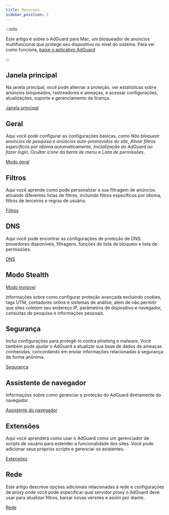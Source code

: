 ```yaml
---
title: Recursos
sidebar_position: 1
---
```


:::info

Este artigo é sobre o AdGuard para Mac, um bloqueador de anúncios multifuncional que protege seu dispositivo no nível do sistema. Para ver como funciona, [baixe o aplicativo AdGuard](https://agrd.io/download-kb-adblock)

:::

## Janela principal

Na janela principal, você pode alternar a proteção, ver estatísticas sobre anúncios bloqueados, rastreadores e ameaças, e acessar configurações, atualizações, suporte e gerenciamento de licença.

[Janela principal](/adguard-for-mac/features/main.md)

## Geral

Aqui você pode configurar as configurações básicas, como _Não bloquear anúncios de pesquisa e anúncios auto-promovidos do site_, _Ativar filtros específicos por idioma automaticamente_, _Inicialização do AdGuard ao fazer login_, _Ocultar ícone da barra de menu_ e _Lista de permissões_.

[Modo geral](/adguard-for-mac/features/general.md)

## Filtros

Aqui você aprende como pode personalizar a sua filtragem de anúncios ativando diferentes listas de filtros, incluindo filtros específicos por idioma, filtros de terceiros e regras de usuário.

[Filtros](/adguard-for-mac/features/filters.md)

## DNS

Aqui você pode encontrar as configurações de proteção de DNS: provedores disponíveis, filtragens, funções de lista de bloqueio e lista de permissões.

[DNS](/adguard-for-mac/features/dns.md)

## Modo Stealth

[Modo invisível](/adguard-for-mac/features/stealth.md)

Informações sobre como configurar proteção avançada excluindo cookies, tags UTM, contadores online e sistemas de análise, além de não permitir que sites coletem seu endereço IP, parâmetros de dispositivo e navegador, consultas de pesquisa e informações pessoais.

## Segurança

Inclui configurações para protegê-lo contra phishing e malware. Você também pode ajudar o AdGuard a atualizar sua base de dados de ameaças conhecidas, concordando em enviar informações relacionadas à segurança de forma anônima.

[Segurança](/adguard-for-mac/features/security.md)

## Assistente de navegador

Informações sobre como gerenciar a proteção do AdGuard diretamente do navegador.

[Assistente do navegador](/adguard-for-mac/features/browser-assistant.md)

## Extensões

Aqui você aprenderá como usar o AdGuard como um gerenciador de scripts de usuário para estender a funcionalidade dos sites. Você pode adicionar seus próprios scripts e gerenciar os existentes.

[Extensões](/adguard-for-mac/features/extensions.md)

## Rede

Este artigo descreve opções adicionais relacionadas à rede e configurações de proxy onde você pode especificar qual servidor proxy o AdGuard deve usar para atualizar filtros, baixar novas versões e assim por diante.

[Rede](/adguard-for-mac/features/network.md)
